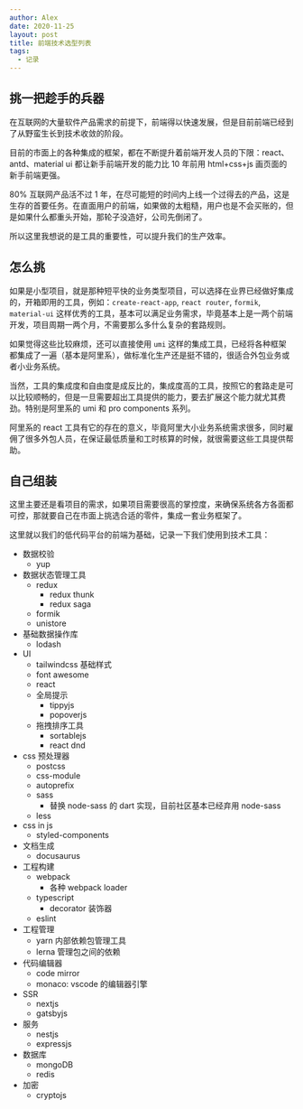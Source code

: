```yaml
---
author: Alex
date: 2020-11-25
layout: post
title: 前端技术选型列表
tags:
  - 记录
---
```


## 挑一把趁手的兵器

在互联网的大量软件产品需求的前提下，前端得以快速发展，但是目前前端已经到了从野蛮生长到技术收敛的阶段。

目前的市面上的各种集成的框架，都在不断提升着前端开发人员的下限：react、antd、material ui 都让新手前端开发的能力比 10 年前用 html+css+js 画页面的新手前端更强。

80% 互联网产品活不过 1 年，在尽可能短的时间内上线一个过得去的产品，这是生存的首要任务。在直面用户的前端，如果做的太粗糙，用户也是不会买账的，但是如果什么都重头开始，那轮子没造好，公司先倒闭了。

所以这里我想说的是工具的重要性，可以提升我们的生产效率。

## 怎么挑

如果是小型项目，就是那种短平快的业务类型项目，可以选择在业界已经做好集成的，开箱即用的工具，例如：`create-react-app`, `react router`, `formik`, `material-ui` 这样优秀的工具，基本可以满足业务需求，毕竟基本上是一两个前端开发，项目周期一两个月，不需要那么多什么复杂的套路规则。

如果觉得这些比较麻烦，还可以直接使用 `umi` 这样的集成工具，已经将各种框架都集成了一遍（基本是阿里系），做标准化生产还是挺不错的，很适合外包业务或者小业务系统。

当然，工具的集成度和自由度是成反比的，集成度高的工具，按照它的套路走是可以比较顺畅的，但是一旦需要超出工具提供的能力，要去扩展这个能力就尤其费劲。特别是阿里系的 umi 和 pro components 系列。

阿里系的 react 工具有它的存在的意义，毕竟阿里大小业务系统需求很多，同时雇佣了很多外包人员，在保证最低质量和工时核算的时候，就很需要这些工具提供帮助。

## 自己组装

这里主要还是看项目的需求，如果项目需要很高的掌控度，来确保系统各方各面都可控，那就要自己在市面上挑选合适的零件，集成一套业务框架了。

这里就以我们的低代码平台的前端为基础，记录一下我们使用到技术工具：

- 数据校验
  - yup
- 数据状态管理工具
  - redux
    - redux thunk
    - redux saga
  - formik
  - unistore
- 基础数据操作库
  - lodash
- UI
  - tailwindcss 基础样式
  - font awesome
  - react
  - 全局提示
    - tippyjs
    - popoverjs
  - 拖拽排序工具
    - sortablejs
    - react dnd
- css 预处理器
  - postcss
  - css-module
  - autoprefix
  - sass
    - 替换 node-sass 的 dart 实现，目前社区基本已经弃用 node-sass
  - less
- css in js
  - styled-components
- 文档生成
  - docusaurus
- 工程构建
  - webpack
    - 各种 webpack loader
  - typescript
    - decorator 装饰器
  - eslint
- 工程管理
  - yarn 内部依赖包管理工具
  - lerna 管理包之间的依赖
- 代码编辑器
  - code mirror
  - monaco: vscode 的编辑器引擎
- SSR
  - nextjs
  - gatsbyjs
- 服务
  - nestjs
  - expressjs
- 数据库
  - mongoDB
  - redis
- 加密
  - cryptojs
